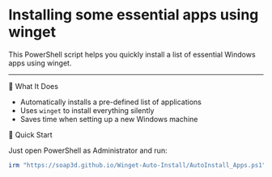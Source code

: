 # Installing some essential apps using winget

This PowerShell script helps you quickly install a list of essential Windows apps using winget.
_______________________________________________________________________________________________

🔧 What It Does

- Automatically installs a pre-defined list of applications
- Uses `winget` to install everything silently
- Saves time when setting up a new Windows machine

🚀 Quick Start

Just open PowerShell as Administrator and run:

```Powershell
irm "https://soap3d.github.io/Winget-Auto-Install/AutoInstall_Apps.ps1" | iex
